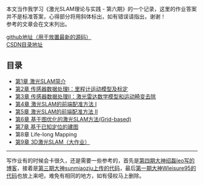 本文当作我学习《激光SLAM理论与实践 - 第六期》的一个记录，这里的作业答案并不是标准答案，心得部分将用斜体标出，如有错误请指出，谢谢！  
参考的文章会在文末列出。  
  
[github地址（用于放置最新的源码）](https://github.com/smzztx/shenlanxueyuan_laser_slam_2d)  
[CSDN目录地址](https://blog.csdn.net/shamozhizhoutx/article/details/120630588)  
  
## 目录
- [第1章 激光SLAM简介](第1章%20激光SLAM简介/作业.md)
- [第2章 传感器数据处理I：里程计运动模型及标定](第2章%20传感器数据处理I：里程计运动模型及标定/作业.md)
- [第3章 传感器数据处理II：激光雷达数学模型和运动畸变去除](第3章%20传感器数据处理II：激光雷达数学模型和运动畸变去除/作业.md)
- [第4章 激光SLAM的前端配准方法 Ⅰ](第4章%20激光SLAM的前端配准方法%20Ⅰ/作业.md)
- [第5章 激光SLAM的前端配准方法 Ⅱ](第5章%20激光SLAM的前端配准方法%20Ⅱ/作业.md)
- [第6章 基于图优化的激光SLAM方法(Grid-based)](第6章%20基于图优化的激光SLAM方法(Grid-based)/作业.md)
- [第7章 基于已知定位的建图](第7章%20基于已知定位的建图/作业.md)
- 第8章 Life-long Mapping
- [第9章 3D激光SLAM（大作业）](第9章%203D激光SLAM（大作业）/作业.md)
  
---------
写作业有的时候会卡很久，还是需要一些参考的，首先是[第四期大神绍磊leo写的博客](https://blog.csdn.net/m0_37340621/article/details/104106570)，接着是[第三期大神sunmiaozju上传的代码](https://github.com/sunmiaozju/shenlan-laser-slam-2d)，最后[第一期大神Wleisure95的代码](https://github.com/Wleisure95/laser_slam)也放上来吧，难免有相同的地方，如有侵权马上删除。
